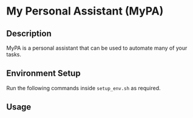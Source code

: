 # My Personal Assistant (MyPA)

## Description
MyPA is a personal assistant that can be used to automate many of your tasks.

<!-- MyPA is a personal assistant that can be used to automate tasks on your computer. It is a command line tool that can be used to automate tasks such as opening applications, opening websites, and more. It is written in Python and uses the [SpeechRecognition](https://pypi.org/project/SpeechRecognition/) library to recognize speech. It also uses the [pyttsx3](https://pypi.org/project/pyttsx3/) library to convert text to speech. -->

## Environment Setup

Run the following commands inside `setup_env.sh` as required.

## Usage

